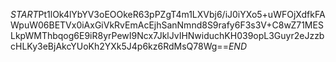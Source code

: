$START$Pt1lOk4lYbYV3oEOOkeR63pPZgT4m1LXVbj6/iJ0iYXo5+uWFOjXdfkFAWpuW06BETVx0iAxGiVkRvEmAcEjhSanNmnd8S9rafy6F3s3V+C8wZ71MESLkpWMThbqog6E9iR8yrPewI9Ncx7JklJvIHNwiduchKH039opL3Guyr2eJzzbcHLKy3eBjAkcYUoKh2YXk5J4p6kz6RdMsQ78Wg==$END$